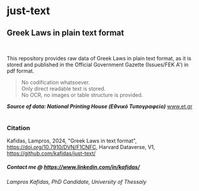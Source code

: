 # just-text
## Greek Laws in plain text format

<br>

This repository provides raw data of Greek Laws in plain text format, as it is stored and published in the Official Government Gazette (Issues/FEK A') in pdf format. <br>
> No codification whatsoever.<br>
> Only direct readable text is stored. <br>
> No OCR, no images or table structure is provided. <br>

<b><i>Source of data: National Printing House (Εθνικό Τυπογραφείο)</i></b> <a href="https://www.et.gr">www.et.gr</a> <br><br>

### Citation
Kafidas, Lampros, 2024, "Greek Laws in text format", https://doi.org/10.7910/DVN/F1CNFC, Harvard Dataverse, V1, https://github.com/kafidas/just-text/


##### Contact me @ <a href="https://www.linkedin.com/in/kafidas/"> https://www.linkedin.com/in/kafidas/</a>
###### Lampros Kafidas, PhD Candidate, University of Thessaly
